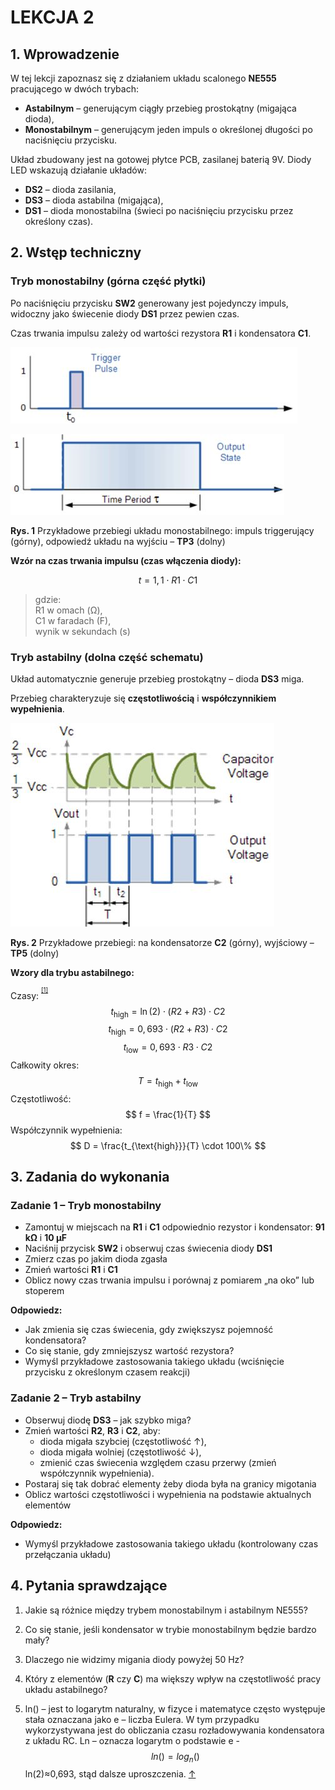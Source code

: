 # LEKCJA 2

## 1. Wprowadzenie

W tej lekcji zapoznasz się z działaniem układu scalonego **NE555** pracującego w dwóch trybach:

- **Astabilnym** – generującym ciągły przebieg prostokątny (migająca dioda),
- **Monostabilnym** – generującym jeden impuls o określonej długości po naciśnięciu przycisku.

Układ zbudowany jest na gotowej płytce PCB, zasilanej baterią 9V. Diody LED wskazują działanie układów:

- **DS2** – dioda zasilania,
- **DS3** – dioda astabilna (migająca),
- **DS1** – dioda monostabilna (świeci po naciśnięciu przycisku przez określony czas).



## 2. Wstęp techniczny

### Tryb monostabilny (górna część płytki)

Po naciśnięciu przycisku **SW2** generowany jest pojedynczy impuls, widoczny jako świecenie diody **DS1** przez pewien czas.

Czas trwania impulsu zależy od wartości rezystora **R1** i kondensatora **C1**.

![Przebiegi układu monostabilnego - trigger pulse](media/impuls_triggerujacy.jpg)

![Przebiegi układu monostabilnego - odpowiedź układu](media/odpowiedz_ukladu.jpg)


**Rys. 1** Przykładowe przebiegi układu monostabilnego: impuls triggerujący (górny), odpowiedź układu na wyjściu – **TP3** (dolny)

**Wzór na czas trwania impulsu (czas włączenia diody):**

$$
t = 1{,}1  \cdot R1 \cdot C1
$$

> gdzie:  
> R1 w omach (Ω),  
> C1 w faradach (F),  
> wynik w sekundach (s)


### Tryb astabilny (dolna część schematu)

Układ automatycznie generuje przebieg prostokątny – dioda **DS3** miga.

Przebieg charakteryzuje się **częstotliwością** i **współczynnikiem wypełnienia**.

![Przebiegi kondensatora](media/przebiegi_kondensatora.jpg)

 **Rys. 2** Przykładowe przebiegi: na kondensatorze **C2** (górny), wyjściowy – **TP5** (dolny)

**Wzory dla trybu astabilnego:**


Czasy: <sup><sup>[\[1\]](#footnote-0)</sup></sup>
$$
t_{\text{high}} = \ln(2) \cdot (R2 + R3) \cdot C2 
$$
$$
t_{\text{high}} = 0{,}693 \cdot (R2 + R3) \cdot C2
$$
$$
t_{\text{low}} = 0{,}693 \cdot R3 \cdot C2
$$
Całkowity okres:
$$
T = t_{\text{high}} + t_{\text{low}}
$$
Częstotliwość:
$$
f = \frac{1}{T}
$$
Współczynnik wypełnienia:
$$
D = \frac{t_{\text{high}}}{T} \cdot 100\%
$$


## 3. Zadania do wykonania

### Zadanie 1 – Tryb monostabilny

- Zamontuj w miejscach na **R1** i **C1** odpowiednio rezystor i kondensator: **91 kΩ** i **10 μF**
- Naciśnij przycisk **SW2** i obserwuj czas świecenia diody **DS1**
- Zmierz czas po jakim dioda zgasła
- Zmień wartości **R1** i **C1**
- Oblicz nowy czas trwania impulsu i porównaj z pomiarem „na oko” lub stoperem

**Odpowiedz:**

- Jak zmienia się czas świecenia, gdy zwiększysz pojemność kondensatora?
- Co się stanie, gdy zmniejszysz wartość rezystora?
- Wymyśl przykładowe zastosowania takiego układu (wciśnięcie przycisku z określonym czasem reakcji)



### Zadanie 2 – Tryb astabilny

- Obserwuj diodę **DS3** – jak szybko miga?
- Zmień wartości **R2**, **R3** i **C2**, aby:
  - dioda migała szybciej (częstotliwość ↑),
  - dioda migała wolniej (częstotliwość ↓),
  - zmienić czas świecenia względem czasu przerwy (zmień współczynnik wypełnienia).
- Postaraj się tak dobrać elementy żeby dioda była na granicy migotania
- Oblicz wartości częstotliwości i wypełnienia na podstawie aktualnych elementów

**Odpowiedz:**

- Wymyśl przykładowe zastosowania takiego układu (kontrolowany czas przełączania układu)



## 4. Pytania sprawdzające

1. Jakie są różnice między trybem monostabilnym i astabilnym NE555?
2. Co się stanie, jeśli kondensator w trybie monostabilnym będzie bardzo mały?
3. Dlaczego nie widzimy migania diody powyżej 50 Hz?
4. Który z elementów (**R** czy **C**) ma większy wpływ na częstotliwość pracy układu astabilnego?

1. ln() – jest to logarytm naturalny, w fizyce i matematyce często występuje stała oznaczana jako e – liczba Eulera. W tym przypadku wykorzystywana jest do obliczania czasu rozładowywania kondensatora z układu RC. Ln – oznacza logarytm o podstawie e - $$ln⁡()=log_n ()$$ln⁡(2)≈0,693, stąd dalsze uproszczenia. [↑](#footnote-ref-0)
